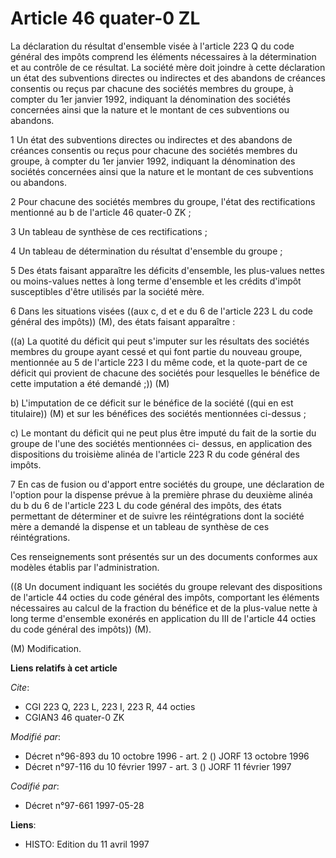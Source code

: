# Article 46 quater-0 ZL

La déclaration du résultat d'ensemble visée à l'article 223 Q du code général des impôts comprend les éléments nécessaires à
la détermination et au contrôle de ce résultat. La société mère doit joindre à cette déclaration un état des subventions
directes ou indirectes et des abandons de créances consentis ou reçus par chacune des sociétés membres du groupe, à compter
du 1er janvier 1992, indiquant la dénomination des sociétés concernées ainsi que la nature et le montant de ces subventions
ou abandons.

1 Un état des subventions directes ou indirectes et des abandons de créances consentis ou reçus pour chacune des sociétés
membres du groupe, à compter du 1er janvier 1992, indiquant la dénomination des sociétés concernées ainsi que la nature et le
montant de ces subventions ou abandons.

2 Pour chacune des sociétés membres du groupe, l'état des rectifications mentionné au b de l'article 46 quater-0 ZK ;

3 Un tableau de synthèse de ces rectifications ;

4 Un tableau de détermination du résultat d'ensemble du groupe ;

5 Des états faisant apparaître les déficits d'ensemble, les plus-values nettes ou moins-values nettes à long terme d'ensemble
et les crédits d'impôt susceptibles d'être utilisés par la société mère.

6 Dans les situations visées ((aux c, d et e du 6 de l'article 223 L du code général des impôts)) (M), des états faisant
apparaître :

((a) La quotité du déficit qui peut s'imputer sur les résultats des sociétés membres du groupe ayant cessé et qui font partie
du nouveau groupe, mentionnée au 5 de l'article 223 I du même code, et la quote-part de ce déficit qui provient de chacune
des sociétés pour lesquelles le bénéfice de cette imputation a été demandé ;)) (M)

b) L'imputation de ce déficit sur le bénéfice de la société ((qui en est titulaire)) (M) et sur les bénéfices des sociétés
mentionnées ci-dessus ;

c) Le montant du déficit qui ne peut plus être imputé du fait de la sortie du groupe de l'une des sociétés mentionnées ci-
dessus, en application des dispositions du troisième alinéa de l'article 223 R du code général des impôts.

7 En cas de fusion ou d'apport entre sociétés du groupe, une déclaration de l'option pour la dispense prévue à la première
phrase du deuxième alinéa du b du 6 de l'article 223 L du code général des impôts, des états permettant de déterminer et de
suivre les réintégrations dont la société mère a demandé la dispense et un tableau de synthèse de ces réintégrations.

Ces renseignements sont présentés sur un des documents conformes aux modèles établis par l'administration.

((8 Un document indiquant les sociétés du groupe relevant des dispositions de l'article 44 octies du code général des impôts,
comportant les éléments nécessaires au calcul de la fraction du bénéfice et de la plus-value nette à long terme d'ensemble
exonérés en application du III de l'article 44 octies du code général des impôts)) (M).

(M) Modification.

**Liens relatifs à cet article**

_Cite_:

  - CGI 223 Q, 223 L, 223 I, 223 R, 44 octies
  - CGIAN3 46 quater-0 ZK

_Modifié par_:

  - Décret n°96-893 du 10 octobre 1996 - art. 2 () JORF 13 octobre 1996
  - Décret n°97-116 du 10 février 1997 - art. 3 () JORF 11 février 1997

_Codifié par_:

  - Décret n°97-661 1997-05-28

**Liens**:

  - HISTO: Edition du 11 avril 1997
